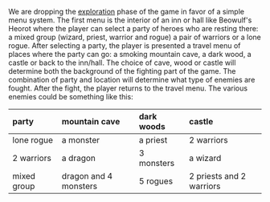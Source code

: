 We are dropping the [exploration](exploring.md) phase of the game in favor of a simple menu system. The first menu is the interior of an inn or hall like Beowulf's Heorot where the player can select a party of heroes who are resting there: a mixed group (wizard, priest, warrior and rogue) a pair of warriors or a lone rogue. After selecting a party, the player is presented a travel menu of places where the party can go: a smoking mountain cave, a dark wood, a castle or back to the inn/hall. The choice of cave, wood or castle will determine both the background of the fighting part of the game. The combination of party and location will determine what type of enemies are fought. After the fight, the player returns to the travel menu. The various enemies could be something like this:

| **party**     | **mountain cave**       | **dark woods** | **castle**   |
|:--------------|:------------------------|:---------------|:-------------|
| lone rogue    | a monster               | a priest       | 2 warriors   |
| 2 warriors    | a dragon                | 3 monsters     | a wizard     |
| mixed group   | dragon and 4 monsters   | 5 rogues       | 2 priests and 2 warriors |